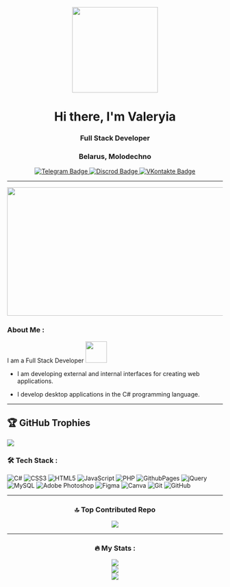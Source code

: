<div id="header" align="center">
  <img src="https://media.giphy.com/media/bJ4TVNYNUympPgcpem/giphy.gif" width="200"/>
</div>
<div id="header" align="center">
<h1>Hi there, I'm Valeryia</h1>
<h3>Full Stack Developer</h3>
<h3>Belarus, Molodechno</h3>
</div>
<div id="badges" align="center">
  <a href="https://t.me/Valrywww">
    <img src="https://img.shields.io/badge/Telegram-blue?style=for-the-badge&logo=telegram&logoColor=white" alt="Telegram Badge"/>
  </a>
  <a href="https://discordapp.com/users/valryw">
    <img src="https://img.shields.io/badge/Discord-7289DA?style=for-the-badge&logo=Discord&logoColor=white" alt="Discrod Badge"/>
  </a>
  <a href="https://vk.com/id531483141">
    <img src="https://img.shields.io/badge/VK-blue?style=for-the-badge&logo=VK&logoColor=white" alt="VKontakte Badge"/>
  </a>
</div>

---

<div align="center">
  <img src="https://media.giphy.com/media/10zxDv7Hv5RF9C/giphy.gif?cid=ecf05e478pzitif7psiocb2bd87butj4rkj93wzrqrnv5mz9&ep=v1_gifs_related&rid=giphy.gif&ct=g" width="600" height="300"/>
</div>

### About Me :

I am a Full Stack Developer <img src="https://media.giphy.com/media/mGcNjsfWAjY5AEZNw6/giphy.gif" width="50">

-  I am developing external and internal interfaces for creating web applications.

-  I develop desktop applications in the C# programming language.

---

## 🏆 GitHub Trophies
![](https://github-profile-trophy.vercel.app/?username=Lerqwqxx&theme=radical&no-frame=true&no-bg=false&margin-w=4)

### :hammer_and_wrench: Tech Stack :

![C#](https://img.shields.io/badge/c%23-%23239120.svg?style=flat&logo=csharp&logoColor=white) ![CSS3](https://img.shields.io/badge/css3-%231572B6.svg?style=flat&logo=css3&logoColor=white) ![HTML5](https://img.shields.io/badge/html5-%23E34F26.svg?style=flat&logo=html5&logoColor=white) ![JavaScript](https://img.shields.io/badge/javascript-%23323330.svg?style=flat&logo=javascript&logoColor=%23F7DF1E) ![PHP](https://img.shields.io/badge/php-%23777BB4.svg?style=flat&logo=php&logoColor=white) ![GithubPages](https://img.shields.io/badge/github%20pages-121013?style=flat&logo=github&logoColor=white) ![jQuery](https://img.shields.io/badge/jquery-%230769AD.svg?style=flat&logo=jquery&logoColor=white) ![MySQL](https://img.shields.io/badge/mysql-4479A1.svg?style=flat&logo=mysql&logoColor=white) ![Adobe Photoshop](https://img.shields.io/badge/adobe%20photoshop-%2331A8FF.svg?style=flat&logo=adobe%20photoshop&logoColor=white) ![Figma](https://img.shields.io/badge/figma-%23F24E1E.svg?style=flat&logo=figma&logoColor=white) ![Canva](https://img.shields.io/badge/Canva-%2300C4CC.svg?style=flat&logo=Canva&logoColor=white) ![Git](https://img.shields.io/badge/git-%23F05033.svg?style=flat&logo=git&logoColor=white) ![GitHub](https://img.shields.io/badge/github-%23121011.svg?style=flat&logo=github&logoColor=white)

---

<div align="center">
  
### 🔝 Top Contributed Repo
![](https://github-contributor-stats.vercel.app/api?username=Lerqwqxx&limit=5&theme=radical&combine_all_yearly_contributions=true)

</div>

---

<div align="center">
  
### :fire: My Stats :

![](https://github-readme-stats.vercel.app/api?username=Lerqwqxx&theme=radical&hide_border=false&include_all_commits=true&count_private=false)<br/>
![](https://github-readme-streak-stats.herokuapp.com/?user=Lerqwqxx&theme=radical&hide_border=false)<br/>
![](https://github-readme-stats.vercel.app/api/top-langs/?username=Lerqwqxx&theme=radical&hide_border=false&include_all_commits=true&count_private=false&layout=compact)

</div>

